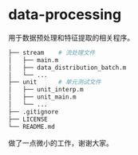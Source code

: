 # data-processing

用于数据预处理和特征提取的相关程序。

```Bash
├── stream    # 流处理文件
│   ├── main.m
│   ├── data_distribution_batch.m
│   └── ...
├── unit      # 单元测试文件
│   ├── unit_interp.m
│   ├── unit_main.m
│   └── ...
├── .gitignore
├── LICENSE
└── README.md
```

做了一点微小的工作，谢谢大家。
